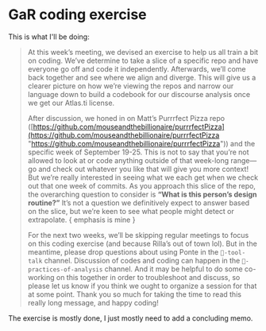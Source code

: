 # GaR coding exercise

This is what I'll be doing:

> At this week’s meeting, we devised an exercise to help us all train a bit on coding. We’ve determine to take a slice of a specific repo and have everyone go off and code it independently. Afterwards, we’ll come back together and see where we align and diverge. This will give us a clearer picture on how we’re viewing the repos and narrow our language down to build a codebook for our discourse analysis once we get our Atlas.ti license.
>
> After discussion, we honed in on Matt’s Purrrfect Pizza repo ([https://github.com/mouseandthebillionaire/purrrfectPizza](https://github.com/mouseandthebillionaire/purrrfectPizza "https://github.com/mouseandthebillionaire/purrrfectPizza")) and the specific week of September 19-25. This is not to say that you’re not allowed to look at or code anything outside of that week-long range—go and check out whatever you like that will give you more context! But we’re really interested in seeing what we each get when we check out that one week of commits. As you approach this slice of the repo, the overarching question to consider is **“What is this person’s design routine?”** It’s not a question we definitively expect to answer based on the slice, but we’re keen to see what people might detect or extrapolate. { emphasis is mine }
>
> For the next two weeks, we’ll be skipping regular meetings to focus on this coding exercise (and because Rilla’s out of town lol). But in the meantime, please drop questions about using Ponte in the ⁠`🔨-tool-talk` channel. Discussion of codes and coding can happen in the ⁠`🔎-practices-of-analysis` channel. And it may be helpful to do some co-working on this together in order to troubleshoot and discuss, so please let us know if you think we ought to organize a session for that at some point. Thank you so much for taking the time to read this really long message, and happy coding!

The exercise is mostly done, I just mostly need to add a concluding memo.

